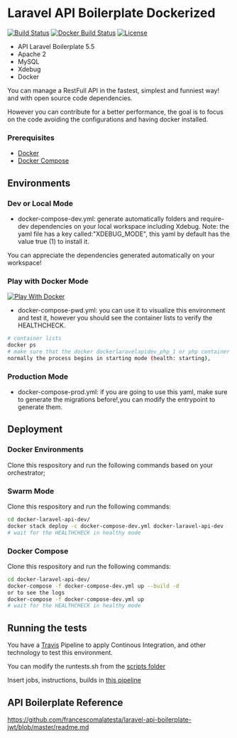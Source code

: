 # Laravel API Boilerplate Dockerized

[![Build Status](https://travis-ci.org/jfernancordova/docker-laravel-api-dev.svg?branch=master)](https://travis-ci.org/jfernancordova/docker-laravel-api-dev)
[![Docker Build Status](https://img.shields.io/docker/build/jfernancordova/docker-laravel-api-dev-dockerfile.svg?style=flat-square)](https://hub.docker.com/r/jfernancordova/docker-laravel-api-dev-dockerfile)
[![License](https://img.shields.io/badge/License-MIT-yellow.svg)](https://opensource.org/licenses/MIT)

* API Laravel Boilerplate 5.5
* Apache 2
* MySQL
* Xdebug
* Docker

You can manage a RestFull API in the fastest, simplest and funniest way! and with open source code dependencies.

However you can contribute for a better performance, the goal is to focus on the code avoiding the configurations and having docker installed.

### Prerequisites

* [Docker](https://docs.docker.com/install/)
* [Docker Compose](https://docs.docker.com/compose/install/)

## Environments

### Dev or Local Mode
* docker-compose-dev.yml: generate automatically folders and require-dev dependencies on your local workspace including Xdebug.
Note: the yaml file has a key called:"XDEBUG_MODE", this yaml by default has the value true (1) to install it.

You can appreciate the dependencies generated automatically on your workspace!

### Play with Docker Mode

[![Play With Docker](https://cdn.rawgit.com/play-with-docker/stacks/cff22438/assets/images/button.png)](http://play-with-docker.com?stack=https://raw.githubusercontent.com/jfernancordova/docker-laravel-api-dev/master/docker-compose-pwd.yml)

* docker-compose-pwd.yml: you can use it to visualize this environment and test it, however you should see the container lists to verify the HEALTHCHECK. 

```bash
# container lists
docker ps
# make sure that the docker dockerlaravelapidev_php_1 or php container is (healthy),
normally the process begins in starting mode (health: starting),
```
### Production Mode
* docker-compose-prod.yml: if you are going to use this yaml, make sure to generate the migrations before!,you can modify the entrypoint to generate them.

## Deployment
 
### Docker Environments

Clone this respository and run the following commands based on your orchestrator;

### Swarm Mode
Clone this respository and run the following commands:
```bash
cd docker-laravel-api-dev/
docker stack deploy -c docker-compose-dev.yml docker-laravel-api-dev
# wait for the HEALTHCHECK in healthy mode
```

### Docker Compose
Clone this respository and run the following commands:
```bash
cd docker-laravel-api-dev/
docker-compose -f docker-compose-dev.yml up --build -d 
or to see the logs 
docker-compose -f docker-compose-dev.yml up 
# wait for the HEALTHCHECK in healthy mode
```
## Running the tests

You have a [Travis](https://travis-ci.org/) Pipeline to apply Continous Integration, and other technology to test this environment.

You can modify the runtests.sh from the [scripts folder](https://raw.githubusercontent.com/jfernancordova/docker-laravel-api-dev/master/scripts/runtests.sh)

Insert jobs, instructions, builds in [this pipeline](https://raw.githubusercontent.com/jfernancordova/docker-laravel-api-dev/master/.travis.yml)

## API Boilerplate Reference
https://github.com/francescomalatesta/laravel-api-boilerplate-jwt/blob/master/readme.md
